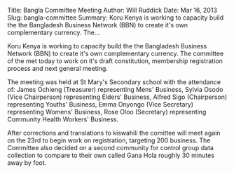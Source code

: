 Title: Bangla Committee Meeting
Author: Will Ruddick
Date: Mar 16, 2013
Slug: bangla-committee
Summary: Koru Kenya is working to capacity build the the Bangladesh Business Network (BBN) to create it's own complementary currency. The...

Koru Kenya is working to capacity build the the Bangladesh Business
Network (BBN) to create it's own complementary currency. The committee
of the met today to work on it's draft constitution, membership
registration process and next general meeting.

The meeting was held at St Mary's Secondary school with the attendance
of: James Ochieng (Treasurer) representing Mens' Business, Sylvia Osodo
(Vice Chairperson) representing Elders' Business, Alfred Sigo
(Chairperson) representing Youths' Business, Emma Onyongo (Vice
Secretary) representing Womens' Business, Rose Oloo (Secretary)
representing Community Health Workers' Business.

After corrections and translations to kiswahili the comittee will meet
again on the 23rd to begin work on registration, targeting 200 business.
The Committee also decided on a second community for control group data
collection to compare to their own called Gana Hola roughly 30 minutes
away by foot.


